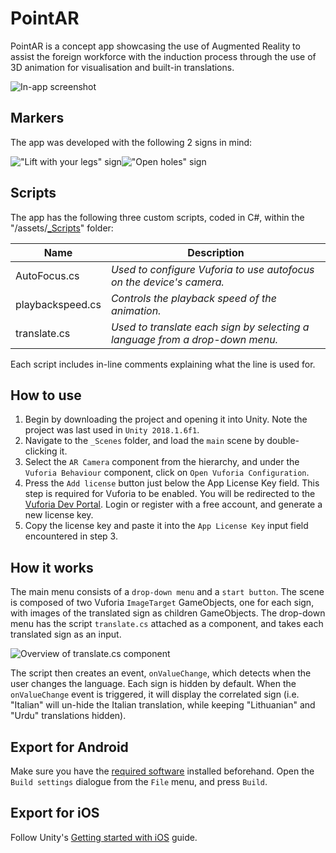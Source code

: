 # PointAR
PointAR is a concept app showcasing the use of Augmented Reality to assist the foreign workforce with the induction process through the use of 3D animation for visualisation and built-in translations.

![In-app screenshot](https://i.imgur.com/i0LAJia.jpg)

## Markers
The app was developed with the following 2 signs in mind:

!["Lift with your legs" sign](https://i.imgur.com/sG6ULEg.png)!["Open holes" sign](https://i.imgur.com/vGdgmPg.jpg)


## Scripts
The app has the following three custom scripts, coded in C#, within the "/assets/[_Scripts](https://github.com/abdullahibneat/PointAR/tree/master/Assets/_Scripts)" folder:

| Name                 | Description                                                                  |
|----------------------|------------------------------------------------------------------------------|
| AutoFocus.cs         | *Used to configure Vuforia to use autofocus on the device's camera.*         |
| playbackspeed.cs     | *Controls the playback speed of the animation.*                              |
| translate.cs         | *Used to translate each sign by selecting a language from a drop-down menu.* |

Each script includes in-line comments explaining what the line is used for.

## How to use
1. Begin by downloading the project and opening it into Unity. Note the project was last used in `Unity 2018.1.6f1`.
2. Navigate to the `_Scenes` folder, and load the `main` scene by double-clicking it.
3. Select the `AR Camera` component from the hierarchy, and under the `Vuforia Behaviour` component, click on `Open Vuforia Configuration`.
4. Press the `Add license` button just below the App License Key field. This step is required for Vuforia to be enabled. You will be redirected to the [Vuforia Dev Portal](https://developer.vuforia.com/license-manager). Login or register with a free account, and generate a new license key.
5. Copy the license key and paste it into the `App License Key` input field encountered in step 3.

## How it works
The main menu consists of a `drop-down menu` and a `start button`. The scene is composed of two Vuforia `ImageTarget` GameObjects, one for each sign, with images of the translated sign as children GameObjects.
The drop-down menu has the script `translate.cs` attached as a component, and takes each translated sign as an input.

![Overview of translate.cs component](https://i.imgur.com/ytv4URZ.jpg)

The script then creates an event, `onValueChange`, which detects when the user changes the language. Each sign is hidden by default. When the `onValueChange` event is triggered, it will display the correlated sign (i.e. "Italian" will un-hide the Italian translation, while keeping "Lithuanian" and "Urdu" translations hidden).

## Export for Android
Make sure you have the [required software](https://docs.unity3d.com/Manual/android-sdksetup.html) installed beforehand. Open the `Build settings` dialogue from the `File` menu, and press `Build`.

## Export for iOS
Follow Unity's [Getting started with iOS](https://docs.unity3d.com/Manual/iphone-GettingStarted.html) guide.
